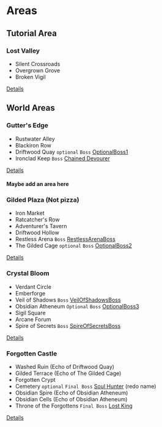 # Areas

## Tutorial Area

### Lost Valley

- Silent Crossroads
- Overgrown Grove
- Broken Vigil

[Details](lost-valley.md)

## World Areas

### Gutter's Edge

- Rustwater Alley
- Blackiron Row
- Driftwood Quay `optional` `Boss` [OptionalBoss1](optional-boss1.md)
- Ironclad Keep `Boss` [Chained Devourer](chained-devourer.md)

[Details](gutter-edge.md)

#### Maybe add an area here

### Gilded Plaza (Not pizza)

- Iron Market
- Ratcatcher's Row
- Adventurer's Tavern
- Driftwood Hollow
- Restless Arena `Boss` [RestlessArenaBoss](restless-arena-boss.md)
- The Gilded Cage `optional` `Boss` [OptionalBoss2](optional-boss2.md)

[Details](gilded-plaza.md)

### Crystal Bloom

- Verdant Circle
- Emberforge
- Veil of Shadows `Boss` [VeilOfShadowsBoss](veil-of-shadows-boss.md)
- Obsidian Atheneum `Optional` `Boss` [OptionalBoss3](optional-boss3.md)
- Sigil Square
- Arcane Forum
- Spire of Secrets `Boss` [SpireOfSecretsBoss](spire-of-secrets-boss.md)

[Details](crystal-bloom.md)

### Forgotten Castle

- Washed Ruin (Echo of Driftwood Quay)
- Gilded Terrace (Echo of The Gilded Cage)
- Forgotten Crypt
- Cemetery `optional` `Final Boss` [Soul Hunter](soul-hunter.md) (redo name)
- Obsidian Spire (Echo of Obsidian Atheneum)
- Obsidian Cells (Echo of Obsidian Atheneum)
- Throne of the Forgottens `Final Boss` [Lost King](lost-king.md)

[Details](forgotten-castle.md)
